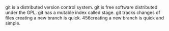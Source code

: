 git is a distributed version control system.
git is free software distributed under the GPL.
git has a mutable index called stage.
git tracks changes of files
creating a new branch is quick.
456creating a new branch is quick and simple.

